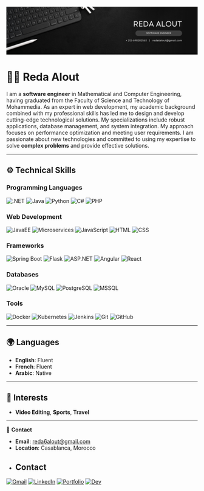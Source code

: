 ![Coding](https://github.com/Reda-Alout/Reda-Alout/blob/master/REDA%20ALOUT.png)

# 👨‍💻 Reda Alout
I am a **software engineer** in Mathematical and Computer Engineering, having graduated from the Faculty of Science and Technology of Mohammedia. As an expert in web development, my academic background combined with my professional skills has led me to design and develop cutting-edge technological solutions. My specializations include robust applications, database management, and system integration. My approach focuses on performance optimization and meeting user requirements. 
I am passionate about new technologies and committed to using my expertise to solve **complex problems** and provide effective solutions.

---

## ⚙️ **Technical Skills**



### Programming Languages
![.NET](https://img.shields.io/badge/.NET-512BD4?style=for-the-badge&logo=dotnet&logoColor=white)
![Java](https://img.shields.io/badge/Java-ED8B00?style=for-the-badge&logo=java&logoColor=white)
![Python](https://img.shields.io/badge/Python-3776AB?style=for-the-badge&logo=python&logoColor=white)
![C#](https://img.shields.io/badge/C%23-239120?style=for-the-badge&logo=c-sharp&logoColor=white)
![PHP](https://img.shields.io/badge/PHP-777BB4?style=for-the-badge&logo=php&logoColor=white)

### Web Development
![JavaEE](https://img.shields.io/badge/JavaEE-007396?style=for-the-badge&logo=java&logoColor=white)
![Microservices](https://img.shields.io/badge/Microservices-FF6F00?style=for-the-badge)
![JavaScript](https://img.shields.io/badge/JavaScript-323330?style=for-the-badge&logo=javascript&logoColor=F7DF1E)
![HTML](https://img.shields.io/badge/HTML5-E34F26?style=for-the-badge&logo=html5&logoColor=white)
![CSS](https://img.shields.io/badge/CSS3-1572B6?style=for-the-badge&logo=css3&logoColor=white)

### Frameworks
![Spring Boot](https://img.shields.io/badge/Spring%20Boot-6DB33F?style=for-the-badge&logo=springboot&logoColor=white)
![Flask](https://img.shields.io/badge/Flask-000000?style=for-the-badge&logo=flask&logoColor=white)
![ASP.NET](https://img.shields.io/badge/ASP.NET-512BD4?style=for-the-badge&logo=dotnet&logoColor=white)
![Angular](https://img.shields.io/badge/Angular-DD0031?style=for-the-badge&logo=angular&logoColor=white)
![React](https://img.shields.io/badge/React-61DAFB?style=for-the-badge&logo=react&logoColor=white)

### Databases
![Oracle](https://img.shields.io/badge/Oracle-F80000?style=for-the-badge&logo=oracle&logoColor=white)
![MySQL](https://img.shields.io/badge/MySQL-4479A1?style=for-the-badge&logo=mysql&logoColor=white)
![PostgreSQL](https://img.shields.io/badge/PostgreSQL-316192?style=for-the-badge&logo=postgresql&logoColor=white)
![MSSQL](https://img.shields.io/badge/MSSQL-CC2927?style=for-the-badge&logo=microsoft-sql-server&logoColor=white)

### Tools
![Docker](https://img.shields.io/badge/Docker-2CA5E0?style=for-the-badge&logo=docker&logoColor=white)
![Kubernetes](https://img.shields.io/badge/Kubernetes-326CE5?style=for-the-badge&logo=kubernetes&logoColor=white)
![Jenkins](https://img.shields.io/badge/Jenkins-D24939?style=for-the-badge&logo=jenkins&logoColor=white)
![Git](https://img.shields.io/badge/Git-F05032?style=for-the-badge&logo=git&logoColor=white)
![GitHub](https://img.shields.io/badge/GitHub-181717?style=for-the-badge&logo=github&logoColor=white)



---

## 🌍 **Languages**
- **English**: Fluent
- **French**: Fluent
- **Arabic**: Native

---

## 🎯 **Interests**
- **Video Editing**, **Sports**, **Travel**

---

📧 **Contact**  
- **Email**: [reda6alout@gmail.com](mailto:reda6alout@gmail.com)  
- **Location**: Casablanca, Morocco
- ## Contact

[![Gmail](https://img.shields.io/badge/Gmail-D14836?style=for-the-badge&logo=gmail&logoColor=white)](mailto:reda6alout@gmail.com)
[![LinkedIn](https://img.shields.io/badge/LinkedIn-0077B5?style=for-the-badge&logo=linkedin&logoColor=white)](https://www.linkedin.com/in/reda-alout/)
[![Portfolio](https://img.shields.io/badge/Portfolio-FF5722?style=for-the-badge&logo=Google-Chrome&logoColor=white)](https://redaalout.netlify.app)
[![Dev](https://img.shields.io/badge/Dev-0A0A0A?style=for-the-badge&logo=dev.to&logoColor=white)](https://dev.to/reda_alout)


